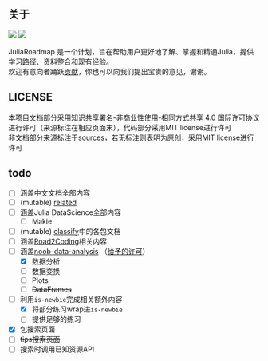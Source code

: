 ## 关于
![](https://img.shields.io/badge/LICENSE-CC%20BY--NC--SA%204.0-lightgrey) ![](https://img.shields.io/badge/Doctree-v1.2.1-green)

JuliaRoadmap 是一个计划，旨在帮助用户更好地了解、掌握和精通Julia，提供学习路径、资料整合和现有经验。\
欢迎有意向者踊跃[贡献](./CONTRIBUTING.md)，你也可以向我们提出宝贵的意见，谢谢。

## LICENSE
本项目文档部分采用[知识共享署名-非商业性使用-相同方式共享 4.0 国际许可协议](https://creativecommons.org/licenses/by-nc-sa/4.0/)进行许可（来源标注在相应页面末），代码部分采用MIT license进行许可\
非文档部分来源标注于[sources](SOURCES.txt)，若无标注则表明为原创，采用MIT license进行许可

## todo
- [ ] 涵盖中文文档全部内容
- [ ] (mutable) [related](docs/meta/related.md)
- [ ] 涵盖Julia DataScience全部内容
	- [ ] Makie
- [ ] (mutable) [classify](docs/blog/packages/classify.md)中的各包文档
- [ ] 涵盖[Road2Coding](https://github.com/rd2coding/Road2Coding)相关内容
- [ ] 涵盖[noob-data-analysis](https://github.com/noob-data-analaysis/data-analysis) （[给予的许可](https://discourse.juliacn.com/t/topic/6223/56)）
	- [x] 数据分析
	- [ ] 数据变换
	- [ ] Plots
	- [ ] ~~DataFrames~~
- [ ] 利用`is-newbie`完成相关额外内容
	- [x] 将部分练习wrap进`is-newbie`
	- [ ] 提供足够的练习
- [x] 包搜索页面
- [ ] ~~tips搜索页面~~
- [ ] 搜索时调用已知资源API
